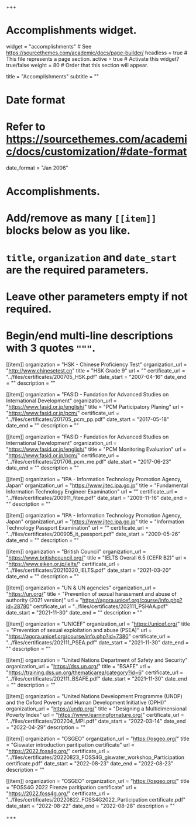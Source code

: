 +++
# Accomplishments widget.
widget = "accomplishments"  # See https://sourcethemes.com/academic/docs/page-builder/
headless = true  # This file represents a page section.
active = true  # Activate this widget? true/false
weight = 80  # Order that this section will appear.

title = "Accomplish&shy;ments"
subtitle = ""

# Date format
#   Refer to https://sourcethemes.com/academic/docs/customization/#date-format
date_format = "Jan 2006"

# Accomplishments.
#   Add/remove as many `[[item]]` blocks below as you like.
#   `title`, `organization` and `date_start` are the required parameters.
#   Leave other parameters empty if not required.
#   Begin/end multi-line descriptions with 3 quotes `"""`.

[[item]]
  organization = "HSK - Chinese Proficiency Test"
  organization_url = "http://www.chinesetest.cn"
  title = "HSK Grade 9"
  url = ""
  certificate_url = "../files/certificates/200705_HSK.pdf"
  date_start = "2007-04-16"
  date_end = ""
  description = ""

[[item]]
  organization = "FASID - Fundation for Advanced Studies on International Development"
  organization_url = "https://www.fasid.or.jp/english/"
  title = "PCM Participatory Planing"
  url = "https://www.fasid.or.jp/pcm/"
  certificate_url = "../files/certificates/201705_pcm_pp.pdf"
  date_start = "2017-05-18"
  date_end = ""
  description = ""
  
[[item]]
  organization = "FASID - Fundation for Advanced Studies on International Development"
  organization_url = "https://www.fasid.or.jp/english/"
  title = "PCM Monitoring Evaluation"
  url = "https://www.fasid.or.jp/pcm/"
  certificate_url = "../files/certificates/201706_pcm_me.pdf"
  date_start = "2017-06-23"
  date_end = ""
  description = ""

[[item]]
  organization = "IPA - Information Technology Promotion Agency, Japan"
  organization_url = "https://www.jitec.ipa.go.jp"
  title = "Fundamental Information Technology Engineer Examination"
  url = ""
  certificate_url = "../files/certificates/200911_fitee.pdf"
  date_start = "2009-11-16"
  date_end = ""
  description = ""

  [[item]]
  organization = "IPA - Information Technology Promotion Agency, Japan"
  organization_url = "https://www.jitec.ipa.go.jp"
  title = "Information Technology Passport Examination"
  url = ""
  certificate_url = "../files/certificates/200905_it_passport.pdf"
  date_start = "2009-05-26"
  date_end = ""
  description = ""

  [[item]]
  organization = "British Council"
  organization_url = "https://www.britishcouncil.org/"
  title = "IELTS Overall 6.5 (CEFR B2)"
  url = "https://www.eiken.or.jp/ielts/"
  certificate_url = "../files/certificates/20210320_IELTS.pdf"
  date_start = "2021-03-20"
  date_end = ""
  description = ""

  [[item]]
  organization = "UN & UN agencies"
  organization_url = "https://un.org/"
  title = "Prevention of sexual harassment and abuse of authority (2021 version)"
  url = "https://agora.unicef.org/course/info.php?id=28780"
  certificate_url = "../files/certificates/202111_PSHAA.pdf"
  date_start = "2021-11-30"
  date_end = ""
  description = ""

  [[item]]
  organization = "UNICEF"
  organization_url = "https://unicef.org/"
  title = "Prevention of sexual exploitation and abuse (PSEA)"
  url = "https://agora.unicef.org/course/info.php?id=7380"
  certificate_url = "../files/certificates/202111_PSEA.pdf"
  date_start = "2021-11-30"
  date_end = ""
  description = ""

  [[item]]
  organization = "United Nations Department of Safety and Security"
  organization_url = "https://dss.un.org/"
  title = "BSAFE"
  url = "https://training.dss.un.org/thematicarea/category?id=6"
  certificate_url = "../files/certificates/202111_BSAFE.pdf"
  date_start = "2021-11-30"
  date_end = ""
  description = ""

  [[item]]
  organization = "United Nations Development Programme (UNDP) and the Oxford Poverty and Human Development Initiative (OPHI)"
  organization_url = "https://undp.org/"
  title = "Designing a Multidimensional Poverty Index"
  url = "https://www.learningfornature.org/"
  certificate_url = "../files/certificates/202204_MPI.pdf"
  date_start = "2022-03-14"
  date_end = "2022-04-29"
  description = ""

  [[item]]
  organization = "OSGEO"
  organization_url = "https://osgeo.org/"
  title = "Giswater introduction paritipation certificate"
  url = "https://2022.foss4g.org/"
  certificate_url = "../files/certificates/20220823_FOSS4G_giswater_workshop_Participation certificate.pdf"
  date_start = "2022-08-23"
  date_end = "2022-08-23"
  description = ""

  [[item]]
  organization = "OSGEO"
  organization_url = "https://osgeo.org/"
  title = "FOSS4G 2022 Firenze paritipation certificate"
  url = "https://2022.foss4g.org/"
  certificate_url = "../files/certificates/20220822_FOSS4G2022_Participation certificate.pdf"
  date_start = "2022-08-22"
  date_end = "2022-08-28"
  description = ""

+++
